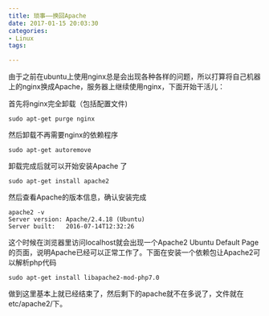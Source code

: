 ```yaml
---
title: 琐事——换回Apache
date: 2017-01-15 20:03:30
categories: 
- Linux
tags:

---
```

由于之前在ubuntu上使用nginx总是会出现各种各样的问题，所以打算将自己机器上的nginx换成Apache，服务器上继续使用nginx，下面开始干活儿：
<!--more-->
首先将nginx完全卸载（包括配置文件)
```
sudo apt-get purge nginx
```
然后卸载不再需要nginx的依赖程序
```
sudo apt-get autoremove
```

卸载完成后就可以开始安装Apache 了
```
sudo apt-get install apache2
```
然后查看Apache的版本信息，确认安装完成
```
apache2 -v
Server version: Apache/2.4.18 (Ubuntu)
Server built:   2016-07-14T12:32:26
```
这个时候在浏览器里访问localhost就会出现一个Apache2 Ubuntu Default Page的页面，说明Apache已经可以正常工作了。下面在安装一个依赖包让Apache2可以解析php代码
```
sudo apt-get install libapache2-mod-php7.0
```
做到这里基本上就已经结束了，然后剩下的apache就不在多说了，文件就在etc/apache2/下。
